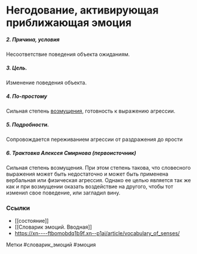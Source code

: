 #  Негодование, активирующая приближающая эмоция 

##### 2. Причина, условия
Несоответствие поведения объекта ожиданиям.

##### 3. Цель.
Изменение поведения объекта.

##### 4. По-простому
Сильная степень [возмущения]([[Возмущение]]), готовность к выражению агрессии.

##### 5. Подробности.
Сопровождается переживанием агрессии от раздражения до ярости

##### 6. Трактовка Алексея Смирнова (первоисточник)
Сильная степень возмущения. При этом степень такова, что словесного выражения может быть недостаточно и может быть применена вербальная или физическая агрессия. Однако ее целью является так же как и при возмущении оказать воздействие на другого, чтобы тот изменил свое поведение, или загладил вину.


### Ссылки
- [[состояние]]
- [[Словарик эмоций. Вводная]]
- https://xn----ftbomobdq1b9f.xn--p1ai/article/vocabulary_of_senses/


Метки #словарик_эмоций  #эмоция 


